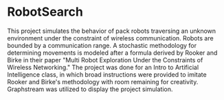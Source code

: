# RobotSearch
This project simulates the behavior of pack robots traversing an unknown environment under the constraint of wireless communication. Robots are bounded by a communication range. A stochastic methodology for determining movements is modeled after a formula derived by Rooker and Birke in their paper "Multi Robot Exploration Under the Constraints of Wireless Networking." The project was done for an Intro to Artificial Intelligence class, in which broad instructions were provided to imitate Rooker and Birke's methodology with room remaining for creativity. Graphstream was utilized to display the project simulation.

